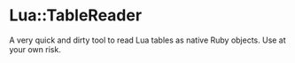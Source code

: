 # Lua::TableReader

A very quick and dirty tool to read Lua tables as native Ruby objects. Use at your own risk.
